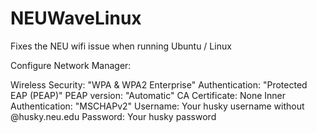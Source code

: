 # NEUWaveLinux
Fixes the NEU wifi issue when running Ubuntu / Linux

Configure Network Manager:

Wireless Security: "WPA & WPA2 Enterprise"
Authentication: "Protected EAP (PEAP)"
PEAP version: "Automatic"
CA Certificate: None
Inner Authentication: "MSCHAPv2"
Username: Your husky username without @husky.neu.edu
Password: Your husky password
